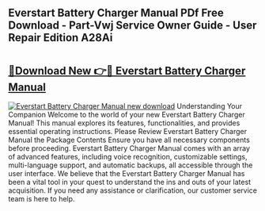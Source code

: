 ## Everstart Battery Charger Manual PDf Free Download - Part-Vwj Service Owner Guide - User Repair Edition A28Ai

# <h2><a href="http://bc19491.oget.top/?id=Everstart+Battery+Charger+Manual">🔗Download New 👉🔴 Everstart Battery Charger Manual</a></h2>

[![Everstart Battery Charger Manual new download](https://i.imgur.com/5g1atiW.png)](http://bc19491.oget.top/?id=Everstart+Battery+Charger+Manual)
Understanding Your Companion Welcome to the world of your new Everstart Battery Charger Manual! This manual explores its features, functionalities, and provides essential operating instructions. Please Review Everstart Battery Charger Manual the Package Contents Ensure you have all necessary components before proceeding. Everstart Battery Charger Manual comes with an array of advanced features, including voice recognition, customizable settings, multi-language support, and automatic backups, all accessible through the user interface. We believe that the Everstart Battery Charger Manual has been a vital tool in your quest to understand the ins and outs of your latest acquisition. If you need any assistance or clarification, our customer service team is here to help.

